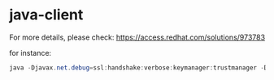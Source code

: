 # java-client

For more details, please check:  https://access.redhat.com/solutions/973783

for instance: 

```java
java -Djavax.net.debug=ssl:handshake:verbose:keymanager:trustmanager -Djava.security.debug=access:stack  JavaHttpsClient https://200.1.124.118/PSEWebServices3/MainServices.asmx 1
```
